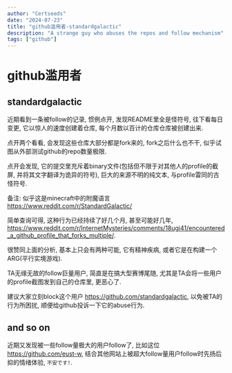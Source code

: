 ```yaml
---
author: "Certseeds"
date: "2024-07-23"
title: "github滥用者-standardgalactic"
description: "A strange guy who abuses the repos and follow mechanism"
tags: ["github"]
---
```


# github滥用者

## standardgalactic

近期看到一条被follow的记录, 惯例点开, 发现README里全是怪符号, 往下看每日变更, 它以惊人的速度创建着仓库, 每个月数以百计的仓库仓库被创建出来.

点开两个看看, 会发现这些仓库大部分都是fork来的, fork之后什么也不干, 似乎试图从外部测试github的repo数量极限.

点开会发现, 它的提交里充斥着binary文件(包括但不限于对其他人的profile的截屏, 并将其文字翻译为诡异的符号), 巨大的来源不明的纯文本, 与profile雷同的古怪符号.

备注: 似乎这是minecraft中的附魔语言<https://www.reddit.com/r/StandardGalactic/>

简单查询可得, 这种行为已经持续了好几个月, 甚至可能好几年, <https://www.reddit.com/r/InternetMysteries/comments/18ugi41/encountered_a_github_profile_that_forks_multiple/>.

很赞同上面的分析, 基本上只会有两种可能, 它有精神疾病, 或者它是在构建一个ARG(平行实境游戏).

TA无缘无故的follow巨量用户, 简直是在搞大型赛博尾随, 尤其是TA会将一些用户的profile截图发到自己的仓库里, 更恶心了.

建议大家立刻block这个用户 <https://github.com/standardgalactic>, 以免被TA的行为所困扰, 顺便给github投诉一下它的abuse行为.

## and so on

近期又发现被一些follow量极大的用户follow了, 比如这位<https://github.com/eust-w>, 结合其他网站上被超大follow量用户follow时先扬后抑的情绪体验, `不安です!`.
